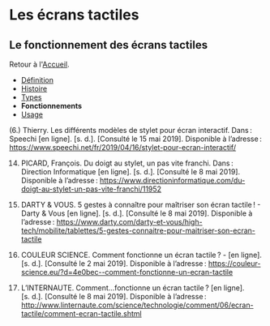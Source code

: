 # Les écrans tactiles
## Le fonctionnement des écrans tactiles

Retour à l'[Accueil](tactiles.md).

- [Définition](definition.md)
- [Histoire](histoire.md)
- [Types](types.md)
- **Fonctionnements**
- [Usage](usage.md)



(6.) Thierry. Les différents modèles de stylet pour écran interactif. Dans : Speechi [en ligne]. [s. d.]. [Consulté le 15 mai 2019]. Disponible à l’adresse : https://www.speechi.net/fr/2019/04/16/stylet-pour-ecran-interactif/



14. PICARD, François. Du doigt au stylet, un pas vite franchi. Dans : Direction Informatique [en ligne]. [s. d.]. [Consulté le 8 mai 2019]. Disponible à l’adresse : https://www.directioninformatique.com/du-doigt-au-stylet-un-pas-vite-franchi/11952



15. DARTY & VOUS. 5 gestes à connaître pour maîtriser son écran tactile ! - Darty &amp; Vous [en ligne]. [s. d.]. [Consulté le 8 mai 2019]. Disponible à l’adresse : https://www.darty.com/darty-et-vous/high-tech/mobilite/tablettes/5-gestes-connaitre-pour-maitriser-son-ecran-tactile



16. COULEUR SCIENCE. Comment fonctionne un écran tactile ? - [en ligne]. [s. d.]. [Consulté le 2 mai 2019]. Disponible à l’adresse : https://couleur-science.eu/?d=4e0bec--comment-fonctionne-un-ecran-tactile



17. L’INTERNAUTE. Comment...fonctionne un écran tactile ? [en ligne]. [s. d.]. [Consulté le 8 mai 2019]. Disponible à l’adresse : http://www.linternaute.com/science/technologie/comment/06/ecran-tactile/comment-ecran-tactile.shtml


